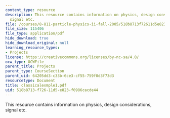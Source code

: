 ```yaml
---
content_type: resource
description: This resource contains information on physics, design considerations,
  signal etc.
file: /courses/8-811-particle-physics-ii-fall-2005/518b8713f72611d5e823f0986cacde44_classicalexmple1.pdf
file_size: 115406
file_type: application/pdf
hide_download: true
hide_download_original: null
learning_resource_types:
- Projects
license: https://creativecommons.org/licenses/by-nc-sa/4.0/
ocw_type: OCWFile
parent_title: Projects
parent_type: CourseSection
parent_uid: 64205dd3-c33b-6ce3-cf55-759f0d3f73d3
resourcetype: Document
title: classicalexmple1.pdf
uid: 518b8713-f726-11d5-e823-f0986cacde44
---
```

This resource contains information on physics, design considerations, signal etc.